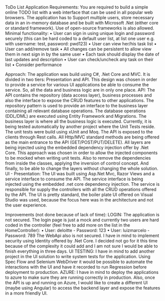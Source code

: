 
ToDo List Application
Requirements:
You are required to build a simple online TODO list with a web interface that can be used in all popular web browsers. The application has to Support multiple users, store necessary data in an in-memory database and be built with Microsoft .Net (either core or standard framework). Use of open-source frameworks is also allowed.
Minimal functionality:
•	User can sign in using unique login and password securely (this can be hard coded to a default user list, at list one user e.g. with username: test, password: pwd123)
•	User can view her/his task list
•	User can add/remove task
•	All changes can be persistent to allow view them in next sign in by the same user
•	Each task should display the date of last updates and description
•	User can check/uncheck any task on their list
•	Consider performance

Approach:
The application was build using C#, .Net Core and MVC. It is divided in two tiers: Presentation and API. This design was chosen in order to provide a service for various UI applications be able to consume the service. So, all the data and business logic are in only one place.
API:
The API contains the repository (data access layer), business processes and also the interface to expose the CRUD features to other applications. The repository pattern is used to provide an interface to the business layer containing all relevant database operations. The database operations (DDL/DML) are executed using Entity Framework and Migrations.
The business layer is where all the business logic is executed. Currently, it is being tested automatically by another project where the Unit Tests reside. The unit tests were build using xUnit and Moq.
The API is exposed to the clients through Rest calls. All Http/MVC standard methods are being offered as the main entrance to the API (GET/POST/PUT/DELETE). 
All layers are being injected using the embedded dependency injection offer by .Net Core. This approach was chosen in order to allow the injected components to be mocked when writing unit tests. Also to remove the dependencies from inside the classes, applying the inversion of control concept. And finally, to be able to change the layers without changing the whole solution.
UI - Presentation:
The UI was built using Asp.Net Mvc, Razor Views and a service interface to consume the API. The service interface is being injected using the embedded .net core dependency injection. The service is responsible for supply the controllers with all the CRUD operations offered by the API.
The UI is pretty standard, the boiler plate UI offered on Visual Studio was used, because the focus here was in the architecture and not the user experience.

Improvements (not done because of lack of time):
LOGIN:
The application is not secured. The login page is just a mock and currently two users are hard coded in the controller (feel free to add more on the list in the HomeController):
•	User: deloitte - Password: 123
•	User: luizmarcelo - Password: 789
 The WebApi also is not secured. I have in mind to implement security using Identity offered by .Net Core. I decided not go for it this time because of the complexity it could add and I am not sure I would be able to finish everything in three days.
UI TESTING:
I have in mind to add another project in the UI solution to write system tests for the application. Using Spec Flow and Selenium WebDriver it would be possible to automate the interactions with the UI and have it recorded to run Regression before deployment to production.
AZURE:
I have in mind to deploy the applications to azure to make sure they are running correctly in production. Also, once the API is up and running on Azure, I would like to create a different UI (maybe using Angular) to access the backend layer and expose the features in a more friendly UI.

